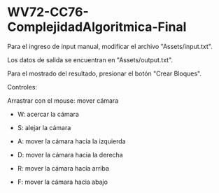 # WV72-CC76-ComplejidadAlgoritmica-Final
Para el ingreso de input manual, modificar el archivo "Assets/input.txt".

Los datos de salida se encuentran en "Assets/output.txt".

Para el mostrado del resultado, presionar el botón "Crear Bloques".

Controles:

Arrastrar con el mouse: mover cámara

- W: acercar la cámara

- S: alejar la cámara

- A: mover la cámara hacia la izquierda

- D: mover la cámara hacia la derecha

- R: mover la cámara hacia arriba

- F: mover la cámara hacia abajo
